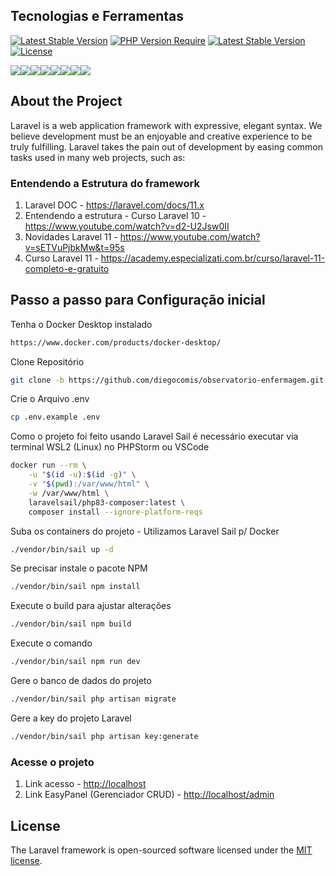 


## Tecnologias e Ferramentas
[![Latest Stable Version](https://badgen.net/packagist/lang/monolog/monolog)](https://badgen.net/packagist/lang/monolog/monolog)
[![PHP Version Require](https://badgen.net/badge/php/%3E8.3/green)](https://badgen.net/badge/php/%3E8.3/green)
<a href="https://packagist.org/packages/laravel/framework"><img src="https://img.shields.io/packagist/v/laravel/framework" alt="Latest Stable Version"></a><a href="https://packagist.org/packages/laravel/framework"><img src="https://img.shields.io/packagist/l/laravel/framework" alt="License"></a>

<img src="https://img.shields.io/badge/laravel-%23FF2D20.svg?style=for-the-badge&logo=laravel&logoColor=white"/><img src="https://img.shields.io/badge/HTML5-E34F26?style=for-the-badge&logo=html5&logoColor=white" /><img src="https://img.shields.io/badge/JavaScript-323330?style=for-the-badge&logo=javascript&logoColor=F7DF1E" /><img src="https://img.shields.io/badge/json-5E5C5C?style=for-the-badge&logo=json&logoColor=white" /><img src="https://img.shields.io/badge/Docker-2CA5E0?style=for-the-badge&logo=docker&logoColor=white" /><img src="https://img.shields.io/badge/Bootstrap-563D7C?style=for-the-badge&logo=bootstrap&logoColor=white" /><img src="https://img.shields.io/badge/Git-F05032?style=for-the-badge&logo=git&logoColor=white" /><img src="https://img.shields.io/badge/Webpack-8DD6F9?style=for-the-badge&logo=Webpack&logoColor=white" />

## About the Project

Laravel is a web application framework with expressive, elegant syntax. We believe development must be an enjoyable and creative experience to be truly fulfilling. Laravel takes the pain out of development by easing common tasks used in many web projects, such as:

### Entendendo a Estrutura do framework
1. Laravel DOC - https://laravel.com/docs/11.x
2. Entendendo a estrutura - Curso Laravel 10 - https://www.youtube.com/watch?v=d2-U2Jsw0II
3. Novidades Laravel 11 - https://www.youtube.com/watch?v=sETVuPjbkMw&t=95s
4. Curso Laravel 11 - https://academy.especializati.com.br/curso/laravel-11-completo-e-gratuito


## Passo a passo para Configuração inicial

Tenha o Docker Desktop instalado
```sh
https://www.docker.com/products/docker-desktop/
```

Clone Repositório
```sh
git clone -b https://github.com/diegocomis/observatorio-enfermagem.git
```
Crie o Arquivo .env
```sh
cp .env.example .env
```
Como o projeto foi feito usando Laravel Sail é necessário executar via terminal WSL2 (Linux) no PHPStorm ou VSCode 
```sh
docker run --rm \
    -u "$(id -u):$(id -g)" \
    -v "$(pwd):/var/www/html" \
    -w /var/www/html \
    laravelsail/php83-composer:latest \
    composer install --ignore-platform-reqs
```
Suba os containers do projeto - Utilizamos Laravel Sail p/ Docker
```sh
./vendor/bin/sail up -d
```
Se precisar instale o pacote NPM
```sh
./vendor/bin/sail npm install
```
Execute o build para ajustar alterações
```sh
./vendor/bin/sail npm build
```
Execute o comando
```sh
./vendor/bin/sail npm run dev
```
Gere o banco de dados do projeto
```sh
./vendor/bin/sail php artisan migrate
```
Gere a key do projeto Laravel
```sh
./vendor/bin/sail php artisan key:generate
```

### Acesse o projeto
1. Link acesso - [http://localhost](http://localhost)
2. Link EasyPanel (Gerenciador CRUD) - [http://localhost/admin](http://localhost/admin)

## License

The Laravel framework is open-sourced software licensed under the [MIT license](https://opensource.org/licenses/MIT).
